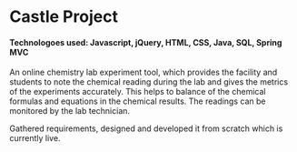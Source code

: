 # Castle Project

#### Technologoes used: Javascript, jQuery, HTML, CSS, Java, SQL, Spring MVC

An online chemistry lab experiment tool, which provides the facility and students to note the chemical reading during the lab and gives 
the metrics of the experiments accurately. This helps to balance of the chemical formulas and equations in the chemical results. 
The readings can be monitored by the lab technician. 

Gathered requirements, designed and developed it from scratch which is currently live.
